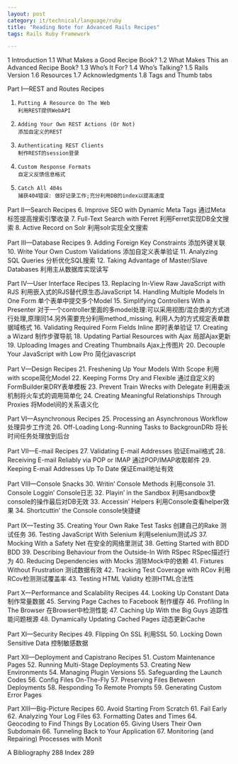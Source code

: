 ```yaml
---
layout: post
category: it/technical/language/ruby
title: "Reading Note for Advanced Rails Recipes"
tags: Rails Ruby Framework

---
```


1  Introduction
   1.1 What Makes a Good Recipe Book?
   1.2 What Makes This an Advanced Recipe Book?
   1.3 Who’s It For?
   1.4 Who’s Talking?
   1.5 Rails Version
   1.6 Resources
   1.7 Acknowledgments
   1.8 Tags and Thumb tabs

Part I—REST and Routes Recipes
   1.     Putting A Resource On The Web
          利用REST提供WebAPI
   2.     Adding Your Own REST Actions (Or Not)
          添加自定义的REST
   3.     Authenticating REST Clients
          制作REST的session登录
   4.     Custom Response Formats
          自定义反馈信息格式
   5.     Catch All 404s
          捕获404错误: 做好记录工作;充分利用DB的index以提高速度

Part II—Search Recipes
   6.     Improve SEO with Dynamic Meta Tags
          通过Meta标签提高搜索引擎收录
   7.     Full-Text Search with Ferret
          利用Ferret实现DB全文搜索
   8.     Active Record on Solr
          利用solr实现全文搜索

Part III—Database Recipes
   9.     Adding Foreign Key Constraints
          添加外键关联
   10.    Write Your Own Custom Validations
          添加自定义表单验证
   11.    Analyzing SQL Queries
          分析优化SQL搜索
   12.    Taking Advantage of Master/Slave Databases
          利用主从数据库实现读写

Part IV—User Interface Recipes
   13.    Replacing In-View Raw JavaScript with RJS
          利用嵌入式的RJS替代原生态JavaScript
   14.    Handling Multiple Models In One Form
          单个表单中提交多个Model
   15.    Simplifying Controllers With a Presenter
          对于一个controller里面的多model处理:可以采用视图/混合类的方式进行处理,原理同14.另外需要充分利用method_missing, 利用人为的方式规定表单数据域格式
   16.    Validating Required Form Fields Inline
          即时表单验证
   17.    Creating a Wizard
          制作步骤导航
   18.    Updating Partial Resources with Ajax
          局部Ajax更新
   19.    Uploading Images and Creating Thumbnails
          Ajax上传图片
   20.    Decouple Your JavaScript with Low Pro
          简化javascript

Part V—Design Recipes
   21.    Freshening Up Your Models With Scope
          利用with scope简化Model 
   22.    Keeping Forms Dry and Flexible
          通过自定义的FormBuilder来DRY表单模板
   23.    Prevent Train Wrecks with Delegate
          利用委派机制将火车式的调用简单化
   24.    Creating Meaningful Relationships Through Proxies
          将Model间的关系语义化

Part VI—Asynchronous Recipes
   25.    Processing an Asynchronous Workflow
          处理异步工作流
   26.    Off-Loading Long-Running Tasks to BackgrounDRb
          将长时间任务处理放到后台

Part VII—E-mail Recipes
   27.    Validating E-mail Addresses
          验证Email格式
   28.    Receiving E-mail Reliably via POP or IMAP
          通过POP/IMAP收取邮件
   29.    Keeping E-mail Addresses Up To Date
          保证Email地址有效

Part VIII—Console Snacks
   30.    Writin’ Console Methods
          利用console
   31.    Console Loggin’
          Console日志
   32.    Playin’ in the Sandbox
          利用sandbox使console的操作最后对DB无效
   33.    Accessin’ Helpers
          利用Console查看helper效果
   34.    Shortcuttin’ the Console
          console快捷键

Part IX—Testing
   35.    Creating Your Own Rake Test Tasks
          创建自己的Rake 测试任务
   36.    Testing JavaScript With Selenium
          利用selenium测试JS
   37.    Mocking With a Safety Net
          在安全的网络里测试
   38.    Getting Started with BDD
          BDD
   39.    Describing Behaviour from the Outside-In With RSpec
          RSpec描述行为
   40.    Reducing Dependencies with Mocks
          消除Mock中的依赖
   41.    Fixtures Without Frustration
          测试数据有效
   42.    Tracking Test Coverage with RCov
          利用RCov检测测试覆盖率
   43.    Testing HTML Validity
          检测HTML合法性

Part X—Performance and Scalability Recipes
   44.    Looking Up Constant Data
          制作常量数据
   45.    Serving Page Caches to Facebook
          制作缓存
   46.    Profiling In The Browser
          在Browser中检测性能
   47.    Caching Up With the Big Guys
          追踪性能问题根源
   48.    Dynamically Updating Cached Pages
          动态更新Cache

Part XI—Security Recipes
   49.    Flipping On SSL
          利用SSL
   50.    Locking Down Sensitive Data
          控制敏感数据

Part XII—Deployment and Capistrano Recipes
   51.    Custom Maintenance Pages
   52.    Running Multi-Stage Deployments
   53.    Creating New Environments
   54.    Managing Plugin Versions
   55.    Safeguarding the Launch Codes
   56.    Config Files On-The-Fly
   57.    Preserving Files Between Deployments
   58.    Responding To Remote Prompts
   59.    Generating Custom Error Pages

Part XIII—Big-Picture Recipes
   60.    Avoid Starting From Scratch
   61.    Fail Early
   62.    Analyzing Your Log Files
   63.    Formatting Dates and Times
   64.    Geocoding to Find Things By Location
   65.    Giving Users Their Own Subdomain
   66.    Tunneling Back to Your Application
   67.    Monitoring (and Repairing) Processes with Monit

A Bibliography 288
  Index        289
